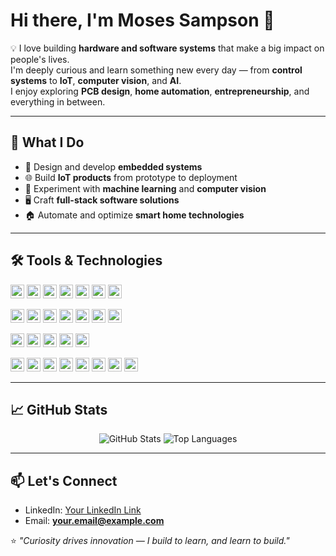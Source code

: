 # Hi there, I'm Moses Sampson 👋

💡 I love building **hardware and software systems** that make a big impact on people's lives.  
I'm deeply curious and learn something new every day — from **control systems** to **IoT**, **computer vision**, and **AI**.  
I enjoy exploring **PCB design**, **home automation**, **entrepreneurship**, and everything in between.

---

## 🚀 What I Do
- 🔧 Design and develop **embedded systems**
- 🌐 Build **IoT products** from prototype to deployment
- 🧠 Experiment with **machine learning** and **computer vision**
- 🖥️ Craft **full-stack software solutions**
- 🏠 Automate and optimize **smart home technologies**

---

## 🛠️ Tools & Technologies

<p align="left">
  <!-- Row 1: Programming Languages -->
  <a href="https://www.python.org/" target="_blank"><img height="22px" src="https://img.shields.io/badge/Python-4B8BBE?style=for-the-badge&logo=python&logoColor=white&color=4B8BBE"/></a>
  <a href="https://en.wikipedia.org/wiki/C_(programming_language)" target="_blank"><img height="22px" src="https://img.shields.io/badge/C-005B96?style=for-the-badge&logo=c&logoColor=white&color=005B96"/></a>
  <a href="https://isocpp.org/" target="_blank"><img height="22px" src="https://img.shields.io/badge/C++-2E5E9E?style=for-the-badge&logo=cplusplus&logoColor=white&color=2E5E9E"/></a>
  <a href="https://learn.microsoft.com/en-us/dotnet/csharp/" target="_blank"><img height="22px" src="https://img.shields.io/badge/C%23-68217A?style=for-the-badge&logo=csharp&logoColor=white&color=68217A"/></a>
  <a href="https://flutter.dev/" target="_blank"><img height="22px" src="https://img.shields.io/badge/Flutter-0468D7?style=for-the-badge&logo=flutter&logoColor=white&color=0468D7"/></a>
  <a href="https://developer.mozilla.org/en-US/docs/Web/JavaScript" target="_blank"><img height="22px" src="https://img.shields.io/badge/JavaScript-F0DB4F?style=for-the-badge&logo=javascript&logoColor=black&color=F0DB4F"/></a>
  <a href="https://www.lua.org/" target="_blank"><img height="22px" src="https://img.shields.io/badge/Lua-000080?style=for-the-badge&logo=lua&logoColor=white&color=000080"/></a>
</p>

<p align="left">
  <!-- Row 2: Development & Cloud Tools -->
  <a href="https://www.docker.com/" target="_blank"><img height="22px" src="https://img.shields.io/badge/Docker-2496ED?style=for-the-badge&logo=docker&logoColor=white&color=2496ED"/></a>
  <a href="https://www.overleaf.com/" target="_blank"><img height="22px" src="https://img.shields.io/badge/Overleaf-79DAE8?style=for-the-badge&logo=overleaf&logoColor=white&color=79DAE8"/></a>
  <a href="https://www.qt.io/" target="_blank"><img height="22px" src="https://img.shields.io/badge/Qt-41CD52?style=for-the-badge&logo=qt&logoColor=white&color=41CD52"/></a>
  <a href="https://easyeda.com/" target="_blank"><img height="22px" src="https://img.shields.io/badge/EasyEDA-FF6C37?style=for-the-badge&logo=&logoColor=white&color=FF6C37"/></a>
  <a href="https://www.altium.com/" target="_blank"><img height="22px" src="https://img.shields.io/badge/Altium-FF0000?style=for-the-badge&logo=&logoColor=white&color=FF0000"/></a>
  <a href="https://colab.research.google.com/" target="_blank"><img height="22px" src="https://img.shields.io/badge/Google%20Colab-F9AB00?style=for-the-badge&logo=googlecolab&logoColor=white&color=F9AB00"/></a>
  <a href="https://www.langchain.com/" target="_blank"><img height="22px" src="https://img.shields.io/badge/LangChain-3B5BDB?style=for-the-badge&logo=&logoColor=white&color=3B5BDB"/></a>
</p>

<p align="left">
  <!-- Row 3: AI/ML & Vision -->
  <a href="https://huggingface.co/" target="_blank"><img height="22px" src="https://img.shields.io/badge/HuggingFace-F5900E?style=for-the-badge&logo=huggingface&logoColor=white&color=F5900E"/></a>
  <a href="https://opencv.org/" target="_blank"><img height="22px" src="https://img.shields.io/badge/OpenCV-5C3EE8?style=for-the-badge&logo=opencv&logoColor=white&color=5C3EE8"/></a>
  <a href="https://www.anthropic.com/claude" target="_blank"><img height="22px" src="https://img.shields.io/badge/Claude-7D5FFF?style=for-the-badge&logo=&logoColor=white&color=7D5FFF"/></a>
  <a href="https://www.deepseek.ai/" target="_blank"><img height="22px" src="https://img.shields.io/badge/DeepSeek-FF4F00?style=for-the-badge&logo=&logoColor=white&color=FF4F00"/></a>
  <a href="https://chat.openai.com/" target="_blank"><img height="22px" src="https://img.shields.io/badge/ChatGPT-00FFA0?style=for-the-badge&logo=openai&logoColor=white&color=00FFA0"/></a>
</p>

<p align="left">
  <!-- Row 4: OS, Productivity & Others -->
  <a href="https://www.linux.org/" target="_blank"><img height="22px" src="https://img.shields.io/badge/Linux-FCC624?style=for-the-badge&logo=linux&logoColor=black&color=FCC624"/></a>
  <a href="https://ubuntu.com/" target="_blank"><img height="22px" src="https://img.shields.io/badge/Ubuntu-E95420?style=for-the-badge&logo=ubuntu&logoColor=white&color=E95420"/></a>
  <a href="https://www.canva.com/" target="_blank"><img height="22px" src="https://img.shields.io/badge/Canva-00C4CC?style=for-the-badge&logo=canva&logoColor=white&color=00C4CC"/></a>
  <a href="https://github.com/" target="_blank"><img height="22px" src="https://img.shields.io/badge/GitHub-181717?style=for-the-badge&logo=github&logoColor=white&color=181717"/></a>
  <a href="https://github.com/features/actions" target="_blank"><img height="22px" src="https://img.shields.io/badge/GitHub%20Actions-2088FF?style=for-the-badge&logo=githubactions&logoColor=white&color=2088FF"/></a>
  <a href="https://www.mathworks.com/products/matlab.html" target="_blank"><img height="22px" src="https://img.shields.io/badge/MATLAB-F1672A?style=for-the-badge&logo=matlab&logoColor=white&color=F1672A"/></a>
  <a href="https://www.selenium.dev/" target="_blank"><img height="22px" src="https://img.shields.io/badge/Selenium-43B02A?style=for-the-badge&logo=selenium&logoColor=white&color=43B02A"/></a>
  <a href="https://scrapy.org/" target="_blank"><img height="22px" src="https://img.shields.io/badge/Scrapy-0C4B33?style=for-the-badge&logo=scrapy&logoColor=white&color=0C4B33"/></a>
</p>




---

## 📈 GitHub Stats

<p align="center">
  <img src="https://github-readme-stats.vercel.app/api?username=YOUR_USERNAME&show_icons=true&theme=radical" alt="GitHub Stats" />
  <img src="https://github-readme-stats.vercel.app/api/top-langs/?username=YOUR_USERNAME&layout=compact&theme=radical" alt="Top Languages" />
</p>

---

## 📫 Let's Connect
- LinkedIn: [Your LinkedIn Link](#)
- Email: **your.email@example.com**

⭐ *"Curiosity drives innovation — I build to learn, and learn to build."*

